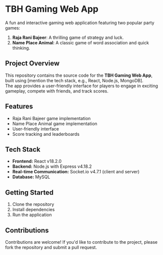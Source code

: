 # TBH Gaming Web App

A fun and interactive gaming web application featuring two popular party games:

1. **Raja Rani Bajeer**: A thrilling game of strategy and luck.  
2. **Name Place Animal**: A classic game of word association and quick thinking.

## Project Overview

This repository contains the source code for the **TBH Gaming Web App**, built using [mention the tech stack, e.g., React, Node.js, MongoDB].  
The app provides a user-friendly interface for players to engage in exciting gameplay, compete with friends, and track scores.

## Features

- Raja Rani Bajeer game implementation  
- Name Place Animal game implementation  
- User-friendly interface  
- Score tracking and leaderboards  

## Tech Stack

- **Frontend:** React v18.2.0  
- **Backend:** Node.js with Express v4.18.2  
- **Real-time Communication:** Socket.io v4.7.1 (client and server)  
- **Database:** MySQL

## Getting Started

1. Clone the repository  
2. Install dependencies  
3. Run the application

## Contributions

Contributions are welcome! If you'd like to contribute to the project, please fork the repository and submit a pull request.
